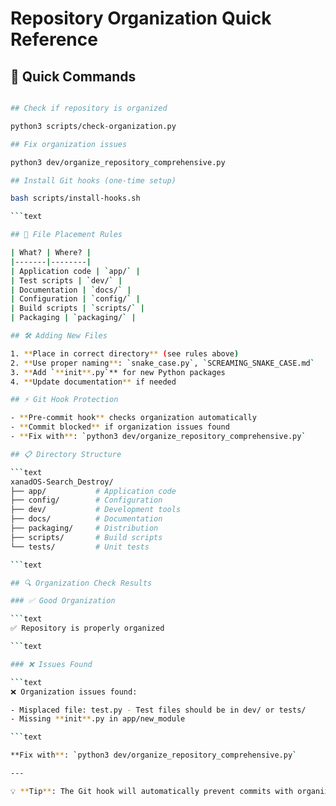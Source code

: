 # Repository Organization Quick Reference

## 🚀 Quick Commands

```bash

## Check if repository is organized

python3 scripts/check-organization.py

## Fix organization issues

python3 dev/organize_repository_comprehensive.py

## Install Git hooks (one-time setup)

bash scripts/install-hooks.sh

```text

## 📁 File Placement Rules

| What? | Where? |
|-------|--------|
| Application code | `app/` |
| Test scripts | `dev/` |
| Documentation | `docs/` |
| Configuration | `config/` |
| Build scripts | `scripts/` |
| Packaging | `packaging/` |

## 🛠️ Adding New Files

1. **Place in correct directory** (see rules above)
2. **Use proper naming**: `snake_case.py`, `SCREAMING_SNAKE_CASE.md`
3. **Add `**init**.py`** for new Python packages
4. **Update documentation** if needed

## ⚡ Git Hook Protection

- **Pre-commit hook** checks organization automatically
- **Commit blocked** if organization issues found
- **Fix with**: `python3 dev/organize_repository_comprehensive.py`

## 📋 Directory Structure

```text
xanadOS-Search_Destroy/
├── app/           # Application code
├── config/        # Configuration
├── dev/           # Development tools
├── docs/          # Documentation
├── packaging/     # Distribution
├── scripts/       # Build scripts
└── tests/         # Unit tests

```text

## 🔍 Organization Check Results

### ✅ Good Organization

```text
✅ Repository is properly organized

```text

### ❌ Issues Found

```text
❌ Organization issues found:

- Misplaced file: test.py - Test files should be in dev/ or tests/
- Missing **init**.py in app/new_module

```text

**Fix with**: `python3 dev/organize_repository_comprehensive.py`

---

💡 **Tip**: The Git hook will automatically prevent commits with organization issues!
